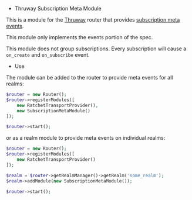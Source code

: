 * Thruway Subscription Meta Module

This is a module for the [Thruway](https://github.com/voryx/Thruway) router
that provides [subscription meta events](https://github.com/wamp-proto/wamp-proto/blob/master/rfc/text/advanced/ap_pubsub_subscription_meta_api.md).

This module only implements the events portion of the spec.

This module does not group subscriptions. Every subscription will cause a `on_create` and `on_subscribe` event.

* Use

The module can be added to the router to provide
meta events for all realms:

```php
$router = new Router();
$router->registerModules([
    new RatchetTransportProvider(),
    new SubscriptionMetaModule()
]);

$router->start();
```
or as a realm module to provide meta events on 
individual realms:
```php
$router = new Router();
$router->registerModules([
    new RatchetTransportProvider()
]);

$realm = $router->getRealmManager()->getRealm('some_realm');
$realm->addModule(new SubscriptionMetaModule());

$router->start();
```

